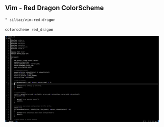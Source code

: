 ## Vim - Red Dragon ColorScheme

```vim
" siltaz/vim-red-dragon

colorscheme red_dragon
```

<img src="./Preview.png" />
